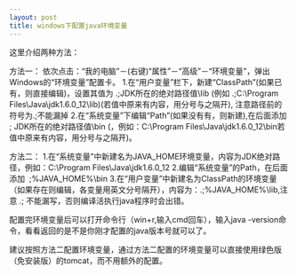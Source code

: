 ```yaml
---
layout: post
title: windows下配置java环境变量
---
```


这里介绍两种方法：

方法一：
依次点击：“我的电脑”－(右键)“属性”－“高级”－“环境变量”，弹出Windows的“环境变量”配置卡。
1.在“用户变量”栏下，新建“ClassPath”(如果已有，则直接编辑)，设置其值为 .;JDK所在的绝对路径值\lib
(例如  .;C:\Program Files\Java\jdk1.6.0_12\lib)(若值中原来有内容，用分号与之隔开),
注意路径前的符号为.;不能漏掉
2.在“系统变量”下编辑“Path”(如果没有有，则新建),在后面添加 ; JDK所在的绝对路径值\bin  (，例如：C:\Program Files\Java\jdk1.6.0_12\bin若值中原来有内容，用分号与之隔开)。

方法二：
1.在“系统变量”中新建名为JAVA_HOME环境变量，内容为JDK绝对路径，例如：C:\Program Files\Java\jdk1.6.0_12
2.编辑“系统变量”的Path，在后面添加  ;%JAVA_HOME%\bin
3.在“用户变量”中新建名为ClassPath的环境变量（如果存在则编辑，各变量用英文分号隔开），内容为：.;%JAVA_HOME%\lib,注意 .; 不能漏写，否则编译活执行java程序时会出错。

配置完环境变量后可以打开命令行（win+r,输入cmd回车），输入java -version命令，看看返回的是不是你刚才配置的java版本号就可以了。

建议按照方法二配置环境变量，通过方法二配置的环境变量可以直接使用绿色版（免安装版）的tomcat，而不用额外的配置。
